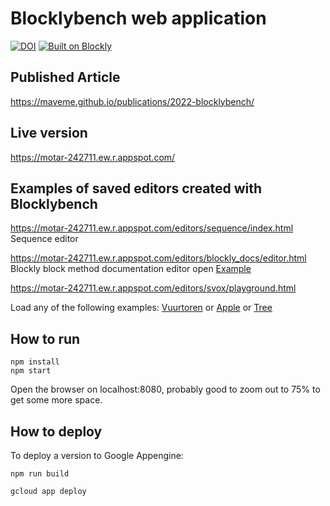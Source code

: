 
# Blocklybench web application
[![DOI](https://zenodo.org/badge/523855099.svg)](https://zenodo.org/badge/latestdoi/523855099)
[![Built on Blockly](https://tinyurl.com/built-on-blockly)](https://github.com/google/blockly)

## Published Article 
https://maveme.github.io/publications/2022-blocklybench/

## Live version
https://motar-242711.ew.r.appspot.com/

## Examples of saved editors created with Blocklybench
https://motar-242711.ew.r.appspot.com/editors/sequence/index.html Sequence editor

https://motar-242711.ew.r.appspot.com/editors/blockly_docs/editor.html  
Blockly block method documentation editor open [Example](https://raw.githubusercontent.com/block-based-editors/blocklybench/main/public/editors/blockly_docs/example.json)


https://motar-242711.ew.r.appspot.com/editors/svox/playground.html

Load any of the following examples: [Vuurtoren](https://motar-242711.ew.r.appspot.com/editors/svox/develop/vuurtoren%20ijs.json) or [Apple](https://motar-242711.ew.r.appspot.com/editors/svox/develop/appel.json) or [Tree](https://motar-242711.ew.r.appspot.com/editors/svox/develop/boom.json)

## How to run

```
npm install 
npm start
```

Open the browser on localhost:8080, probably good to zoom out to 75% to get some more space.

## How to deploy

To deploy a version to Google Appengine:

```
npm run build

gcloud app deploy
```
